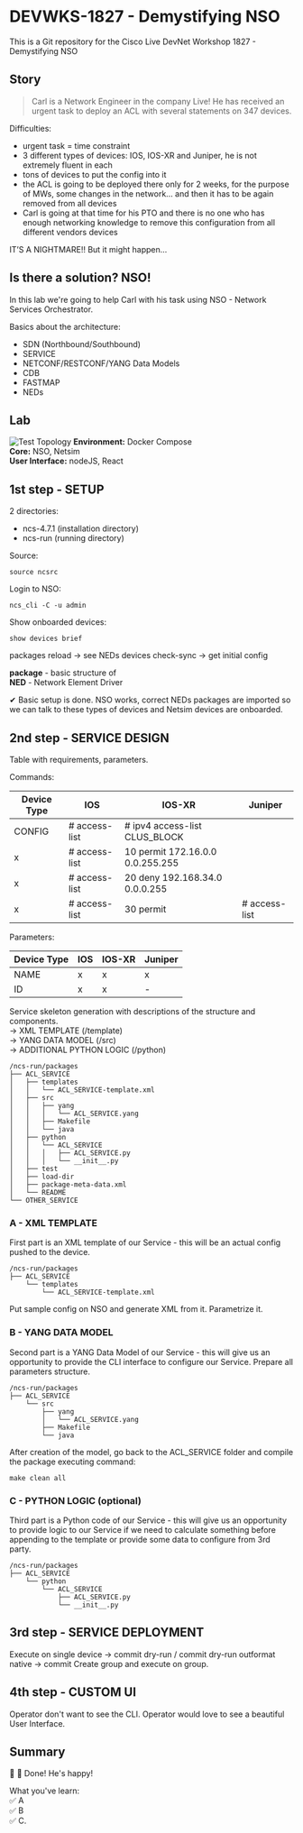 # DEVWKS-1827 - Demystifying NSO
This is a Git repository for the Cisco Live DevNet Workshop 1827 - Demystifying NSO

## Story
> Carl is a Network Engineer in the company Live! He has received an urgent task to deploy an ACL with several statements on 347 devices.

Difficulties:  
- urgent task = time constraint
- 3 different types of devices: IOS, IOS-XR and Juniper, he is not extremely fluent in each
- tons of devices to put the config into it
- the ACL is going to be deployed there only for 2 weeks, for the purpose of MWs, some changes in the network… and then it has to be again removed from all devices
- Carl is going at that time for his PTO and there is no one who has enough networking knowledge to remove this configuration from all different vendors devices

IT’S A NIGHTMARE!! But it might happen...

## Is there a solution? NSO!

In this lab we're going to help Carl with his task using NSO - Network Services Orchestrator.  

Basics about the architecture: 
- SDN (Northbound/Southbound)
- SERVICE
- NETCONF/RESTCONF/YANG Data Models
- CDB
- FASTMAP
- NEDs

## Lab

![Test Topology](/test.png)
**Environment:** Docker Compose  
**Core:** NSO, Netsim  
**User Interface:** nodeJS, React  

## 1st step - SETUP

2 directories:   
- ncs-4.7.1 (installation directory)  
- ncs-run (running directory)  

Source:
```
source ncsrc
```

Login to NSO:
```
ncs_cli -C -u admin
```

Show onboarded devices:
```
show devices brief
```
packages reload -> see NEDs
devices check-sync -> get initial config

**package** - basic structure of  
**NED** - Network Element Driver

✔ Basic setup is done. NSO works, correct NEDs packages are imported so we can talk to these types of devices and Netsim devices are onboarded.

## 2nd step - SERVICE DESIGN

Table with requirements, parameters.

Commands:

Device Type | IOS  | IOS-XR | Juniper
------------ | ------------- | ------------- | -------------
CONFIG | # access-list | # ipv4 access-list CLUS_BLOCK  
x | # access-list |   10 permit 172.16.0.0 0.0.255.255  
x | # access-list |   20 deny 192.168.34.0 0.0.0.255  
x | # access-list |   30 permit  | # access-list

Parameters:

Device Type | IOS  | IOS-XR | Juniper
------------ | ------------- | ------------- | -------------
NAME | x | x | x
ID | x | x | -

Service skeleton generation with descriptions of the structure and components.  
-> XML TEMPLATE (/template)  
-> YANG DATA MODEL (/src)  
-> ADDITIONAL PYTHON LOGIC (/python)

```
/ncs-run/packages
├── ACL_SERVICE
│   ├── templates
│   │   └── ACL_SERVICE-template.xml
│   ├── src
│   │   ├── yang
│   │   │   └── ACL_SERVICE.yang
│   │   ├── Makefile
│   │   └── java
│   ├── python
│   │   └── ACL_SERVICE
│   │   │   ├── ACL_SERVICE.py
│   │   │   └── __init__.py
│   ├── test
│   ├── load-dir
│   ├── package-meta-data.xml
│   └── README
└── OTHER_SERVICE
```

### A - XML TEMPLATE

First part is an XML template of our Service - this will be an actual config pushed to the device.
```
/ncs-run/packages
├── ACL_SERVICE
    └── templates
        └── ACL_SERVICE-template.xml
```
Put sample config on NSO and generate XML from it. Parametrize it.

### B - YANG DATA MODEL

Second part is a YANG Data Model of our Service - this will give us an opportunity to provide the CLI interface to configure our Service. Prepare all parameters structure.
```
/ncs-run/packages
├── ACL_SERVICE
    └── src
        ├── yang
        │   └── ACL_SERVICE.yang
        ├── Makefile
        └── java
```

After creation of the model, go back to the ACL_SERVICE folder and compile the package executing command:
```
make clean all
```

### C - PYTHON LOGIC (optional)

Third part is a Python code of our Service - this will give us an opportunity to provide logic to our Service if we need to calculate something before appending to the template or provide some data to configure from 3rd party.
```
/ncs-run/packages
├── ACL_SERVICE
    └── python
        └── ACL_SERVICE
            ├── ACL_SERVICE.py
            └── __init__.py
```


## 3rd step - SERVICE DEPLOYMENT

Execute on single device -> commit dry-run / commit dry-run outformat native -> commit
Create group and execute on group.

## 4th step - CUSTOM UI

Operator don't want to see the CLI. Operator would love to see a beautiful User Interface.

## Summary

:clap: :tada: Done! He's happy!

What you've learn:  
:white_check_mark: A  
:white_check_mark: B  
:white_check_mark: C. 

